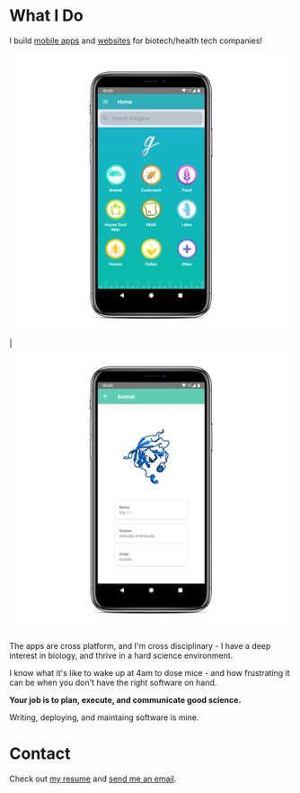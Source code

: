 # What I Do

I build [mobile apps](https://apps.apple.com/app/allergen-guru/id1373922308) and [websites](https://depmap.org/portal/) for biotech/health tech companies!

![](./home.png) | ![](./allergen.png)

The apps are cross platform, and I'm cross disciplinary - I have a deep interest in biology, and thrive in a hard science environment.

I know what it's like to wake up at 4am to dose mice - and how frustrating it can be when you don't have the right software on hand.

**Your job is to plan, execute, and communicate good science.**

Writing, deploying, and maintaing software is mine.

# Contact
Check out [my resume](https://nishantjha.org/resume.pdf) and [send me an email](mailto:me@nishantjha.org).
